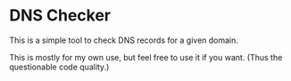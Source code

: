 # DNS Checker

This is a simple tool to check DNS records for a given domain.

This is mostly for my own use, but feel free to use it if you want. (Thus the questionable code quality.)
